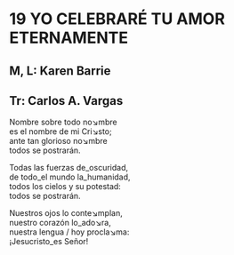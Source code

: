 # 19 YO CELEBRARÉ TU AMOR ETERNAMENTE

## M, L: Karen Barrie
## Tr: Carlos A. Vargas

Nombre sobre todo no↘mbre  
es el nombre de mi Cri↘sto;  
ante tan glorioso no↘mbre  
todos se postrarán.  

Todas las fuerzas de_oscuridad,  
de todo_el mundo la_humanidad,  
todos los cielos y su potestad:  
todos se postrarán.  

Nuestros ojos lo conte↘mplan,  
nuestro corazón lo_ado↘ra,  
nuestra lengua / hoy procla↘ma:  
¡Jesucristo_es Señor!  

